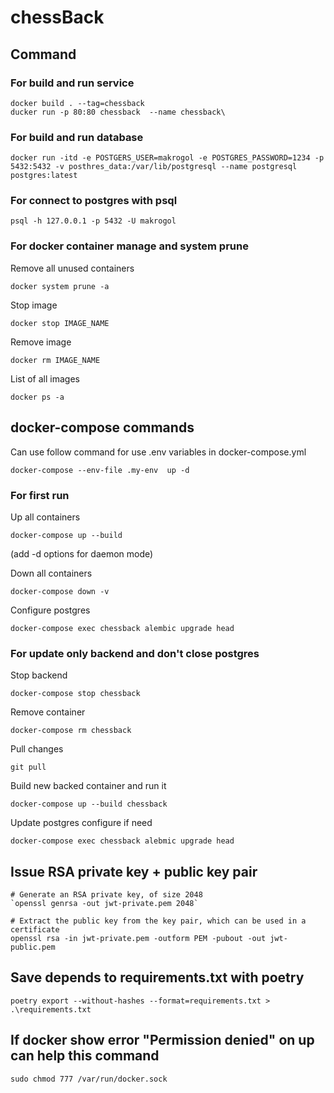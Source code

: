 # chessBack

## Command

### For build and run service
```shell
docker build . --tag=chessback
ducker run -p 80:80 chessback  --name chessback\
```

### For build and run database
```shell
docker run -itd -e POSTGERS_USER=makrogol -e POSTGRES_PASSWORD=1234 -p 5432:5432 -v posthres_data:/var/lib/postgresql --name postgresql postgres:latest
```

### For connect to postgres with psql
```shell
psql -h 127.0.0.1 -p 5432 -U makrogol
```

### For docker container manage and system prune
Remove all unused containers
```shell
docker system prune -a
```

Stop image
```shell
docker stop IMAGE_NAME
```

Remove image
```shell
docker rm IMAGE_NAME
```

List of all images
```shell
docker ps -a
```

## docker-compose commands

Can use follow command for use .env variables in docker-compose.yml
```shell
docker-compose --env-file .my-env  up -d
```

### For first run
Up all containers
```shell
docker-compose up --build
```
(add -d options for daemon mode)

Down all containers
```shell
docker-compose down -v
```

Configure postgres
```shell
docker-compose exec chessback alembic upgrade head
```

### For update only backend and don't close postgres
Stop backend
```shell
docker-compose stop chessback
```

Remove container
```shell
docker-compose rm chessback
```

Pull changes
```shell
git pull
```

Build new backed container and run it
```shell
docker-compose up --build chessback
```

Update postgres configure if need
```shell
docker-compose exec chessback alebmic upgrade head
```


## Issue RSA private key + public key pair
```shell
# Generate an RSA private key, of size 2048
`openssl genrsa -out jwt-private.pem 2048`
```

```shell
# Extract the public key from the key pair, which can be used in a certificate
openssl rsa -in jwt-private.pem -outform PEM -pubout -out jwt-public.pem
```

## Save depends to requirements.txt with poetry
```shell
poetry export --without-hashes --format=requirements.txt > .\requirements.txt
```

## If docker show error "Permission denied" on up can help this command
```shell
sudo chmod 777 /var/run/docker.sock
```